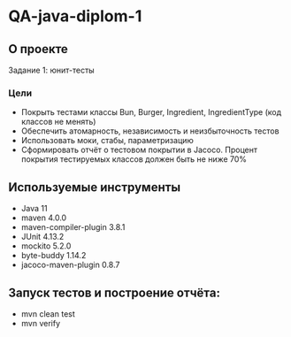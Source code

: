 # QA-java-diplom-1
## О проекте
Задание 1: юнит-тесты
### Цели
- Покрыть тестами классы Bun, Burger, Ingredient, IngredientType (код классов не менять)
- Обеспечить атомарность, независимость и неизбыточность тестов
- Использовать моки, стабы, параметризацию
- Сформировать отчёт о тестовом покрытии в Jacoco. Процент покрытия тестируемых классов должен быть не ниже 70%

## Используемые инструменты
- Java 11
- maven 4.0.0
- maven-compiler-plugin 3.8.1
- JUnit 4.13.2
- mockito 5.2.0
- byte-buddy 1.14.2
- jacoco-maven-plugin 0.8.7

## Запуск тестов и построение отчёта:
- mvn clean test
- mvn verify